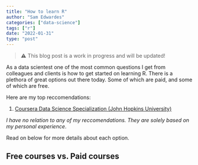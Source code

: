 ```yaml
---
title: "How to learn R"
author: "Sam Edwardes"
categories: ["data-science"]
tags: ["r"]
date: "2022-01-31"
type: "post"
---
```


> ⚠ This blog post is a work in progress and will be updated!

As a data scientest one of the most common questions I get from colleagues and clients is how to get started on learning R. There is a plethora of great options out there today. Some of which are paid, and some of which are free.

Here are my top reccomendations:

1. [Coursera Data Science Specialization (John Hopkins University)](https://www.coursera.org/specializations/jhu-data-science)

*I have no relation to any of my reccomendations. They are solely based on my personal experience*.

Read on below for more details about each option.

## Free courses vs. Paid courses



## 

